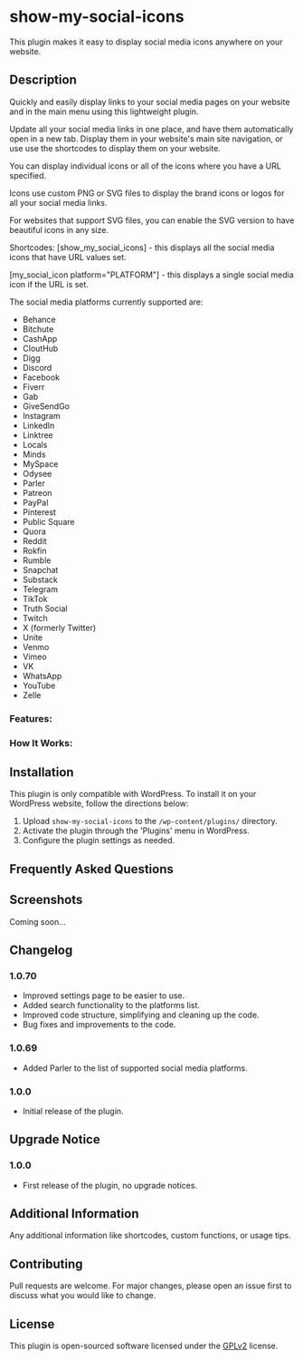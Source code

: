 # show-my-social-icons
This plugin makes it easy to display social media icons anywhere on your website.

## Description 
Quickly and easily display links to your social media pages on your website and in the main menu using this lightweight plugin. 

Update all your social media links in one place, and have them automatically open in a new tab. Display them in your website's main site navigation, or use use the shortcodes to display them on your website. 

You can display individual icons or all of the icons where you have a URL specified.

Icons use custom PNG or SVG files to display the brand icons or logos for all your social media links. 

For websites that support SVG files, you can enable the SVG version to have beautiful icons in any size. 

Shortcodes:
[show_my_social_icons] - this displays all the social media icons that have URL values set.

[my_social_icon platform="PLATFORM"] - this displays a single social media icon if the URL is set.

The social media platforms currently supported are: 
- Behance
- Bitchute
- CashApp
- CloutHub
- Digg
- Discord
- Facebook
- Fiverr
- Gab
- GiveSendGo
- Instagram
- LinkedIn
- Linktree
- Locals
- Minds
- MySpace
- Odysee
- Parler
- Patreon
- PayPal
- Pinterest
- Public Square
- Quora
- Reddit
- Rokfin
- Rumble
- Snapchat
- Substack
- Telegram
- TikTok
- Truth Social
- Twitch
- X (formerly Twitter)
- Unite
- Venmo
- Vimeo
- VK
- WhatsApp
- YouTube
- Zelle



### Features: 



### How It Works: 

## Installation
This plugin is only compatible with WordPress. To install it on your WordPress website, follow the directions below:

1. Upload `show-my-social-icons` to the `/wp-content/plugins/` directory.
2. Activate the plugin through the 'Plugins' menu in WordPress.
3. Configure the plugin settings as needed.

## Frequently Asked Questions

## Screenshots
Coming soon...

## Changelog

### 1.0.70
- Improved settings page to be easier to use.
- Added search functionality to the platforms list.
- Improved code structure, simplifying and cleaning up the code.
- Bug fixes and improvements to the code.

### 1.0.69
- Added Parler to the list of supported social media platforms.

### 1.0.0
- Initial release of the plugin.

## Upgrade Notice

### 1.0.0
- First release of the plugin, no upgrade notices.

## Additional Information
Any additional information like shortcodes, custom functions, or usage tips.

## Contributing
Pull requests are welcome. For major changes, please open an issue first to discuss what you would like to change.

## License
This plugin is open-sourced software licensed under the [GPLv2](https://www.gnu.org/licenses/gpl-2.0.html) license.